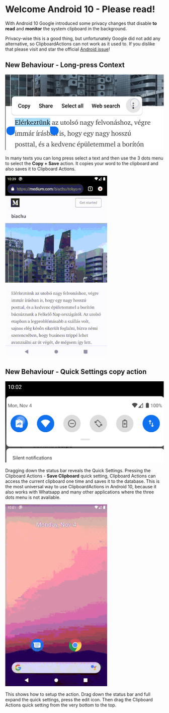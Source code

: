 # Welcome Android 10 - Please read!

With Android 10 Google introduced some privacy changes that disable **to read** and **monitor** the system clipboard in the background.

Privacy-wise this is a good thing, but unfortunately Google did not add any alternative, so ClipboardActions can not work as it used to. 
If you dislike that please visit and star the official [Android issue](https://issuetracker.google.com/issues/123461156)!

## New Behaviour - Long-press Context
![](copy+.png)

In many texts you can long press select a text and then use the 3 dots menu to select the **Copy + Save** action. It copies your word to the clipboard and also saves it to Clipboard Actions.

![](copy+.gif)

## New Behaviour - Quick Settings copy action

![](quicktile.png)

Dragging down the status bar reveals the Quick Settings. Pressing the Clipboard Actions - **Save Clipboard** quick setting, Clipboard Actions can access the current clipboard one time and saves it to the database. This is the most universal way to use ClipboardActions in Android 10, because it also works with Whatsapp and many other applications where the three dots menu is not available.

![](quicktile.gif)

This shows how to setup the action. Drag down the status bar and full expand the quick settings, press the edit icon. Then drag the Clipboard Actions quick setting from the very bottom to the top. 
